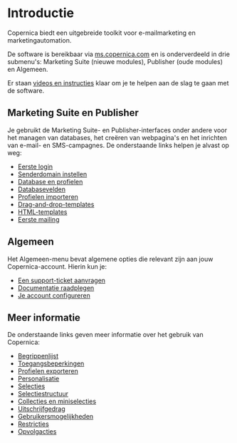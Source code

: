# Introductie

Copernica biedt een uitgebreide toolkit voor e-mailmarketing en marketingautomation. 

De software is bereikbaar via [ms.copernica.com](https://ms.copernica.com) en is onderverdeeld in drie submenu's: 
Marketing Suite (nieuwe modules), Publisher (oude modules) en Algemeen.

Er staan [videos en instructies](https://www.copernica.com/nl/aan-de-slag) klaar om je te helpen aan de slag te gaan met de software.

## Marketing Suite en Publisher

Je gebruikt de Marketing Suite- en Publisher-interfaces onder andere voor het managen van databases, het 
creëren van webpagina's en het inrichten van e-mail- en SMS-campagnes. De onderstaande links helpen je alvast op weg:

* [Eerste login](./first-login)
* [Senderdomain instellen](./quick-sender-domain-guide)
* [Database en profielen](./database-profiles)
* [Databasevelden](./database-fields)
* [Profielen importeren](./database-import)
* [Drag-and-drop-templates](./email-editor-drag-and-drop-templates)
* [HTML-templates](./email-editor-html-templates)
* [Eerste mailing](./first-mailing)

## Algemeen

Het Algemeen-menu bevat algemene opties die relevant zijn aan jouw Copernica-account. Hierin kun je:

* [Een support-ticket aanvragen](https://ms.copernica.com/nl/docs#/support)
* [Documentatie raadplegen](https://ms.copernica.com/nl/docs#/docs)
* [Je account configureren](./configuration)

## Meer informatie

De onderstaande links geven meer informatie over het gebruik van Copernica:

* [Begrippenlijst](./definitions)
* [Toegangsbeperkingen](./access-restrictions)
* [Profielen exporteren](./database-export)
* [Personalisatie](./email-editor-personalization)
* [Selecties](./database-selections-introduction)
* [Selectiestructuur](./database-management)
* [Collecties en miniselecties](./database-collections)
* [Uitschrijfgedrag](./database-unsubscribe-behavior)
* [Gebruikersmogelijkheden](./database-intentions)
* [Restricties](./database-restrictions)
* [Opvolgacties](./database-follow-ups)

